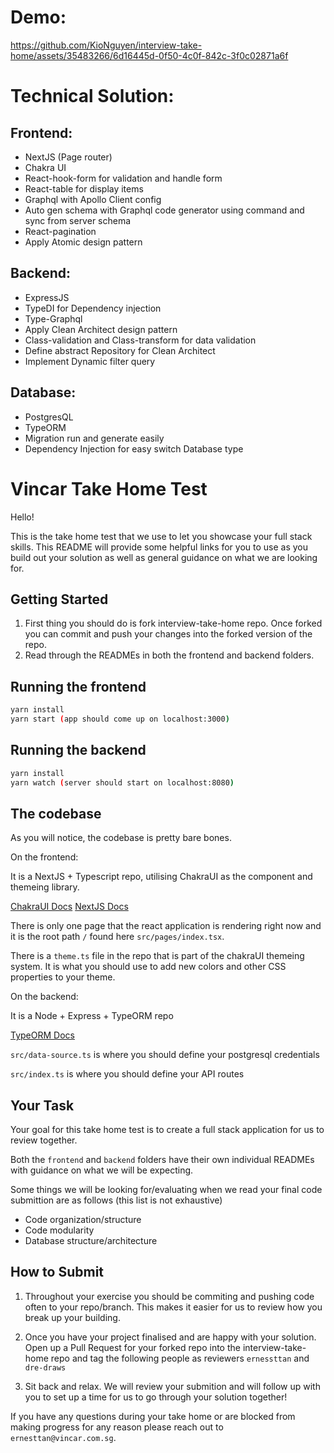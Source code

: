 # Demo:
https://github.com/KioNguyen/interview-take-home/assets/35483266/6d16445d-0f50-4c0f-842c-3f0c02871a6f



# Technical Solution:
## Frontend: 
- NextJS (Page router)
- Chakra UI
- React-hook-form for validation and handle form
- React-table for display items
- Graphql with Apollo Client config
- Auto gen schema with Graphql code generator using command and sync from server schema
- React-pagination
- Apply Atomic design pattern

## Backend:
- ExpressJS
- TypeDI for Dependency injection
- Type-Graphql
- Apply Clean Architect design pattern
- Class-validation and Class-transform for data validation
- Define abstract Repository for Clean Architect
- Implement Dynamic filter query

## Database:
- PostgresQL
- TypeORM
- Migration run and generate easily
- Dependency Injection for easy switch Database type




# Vincar Take Home Test

Hello!

This is the take home test that we use to let you showcase your full stack skills. This README will provide some helpful links for you to use as you build out your solution as well as general guidance on what we are looking for.

## Getting Started

1. First thing you should do is fork interview-take-home repo. Once forked you can commit and push your changes into the forked version of the repo.
2. Read through the READMEs in both the frontend and backend folders.

## Running the frontend

```bash
yarn install
yarn start (app should come up on localhost:3000)
```

## Running the backend

```bash
yarn install
yarn watch (server should start on localhost:8080)
```

## The codebase 

As you will notice, the codebase is pretty bare bones.

On the frontend: 

It is a NextJS + Typescript repo, utilising ChakraUI as the component and themeing library.

[ChakraUI Docs](https://chakra-ui.com/docs/components)
[NextJS Docs](https://nextjs.org/docs/getting-started)

There is only one page that the react application is rendering right now and it is the root path `/` found here `src/pages/index.tsx`.

There is a `theme.ts` file in the repo that is part of the chakraUI themeing system. It is what you should use to add new colors and other CSS properties to your theme.

On the backend:

It is a Node + Express + TypeORM repo

[TypeORM Docs](https://typeorm.io/)

`src/data-source.ts` is where you should define your postgresql credentials

`src/index.ts` is where you should define your API routes

## Your Task

Your goal for this take home test is to create a full stack application for us to review together.

Both the `frontend` and `backend` folders have their own individual READMEs with guidance on what we will be expecting.

Some things we will be looking for/evaluating when we read your final code submittion are as follows (this list is not exhaustive)

- Code organization/structure
- Code modularity
- Database structure/architecture

## How to Submit

1. Throughout your exercise you should be commiting and pushing code often to your repo/branch. This makes it easier for us to review how you break up your building.

2. Once you have your project finalised and are happy with your solution. Open up a Pull Request for your forked repo into the interview-take-home repo and tag the following people as reviewers `ernessttan` and `dre-draws`
3. Sit back and relax. We will review your submition and will follow up with you to set up a time for us to go through your solution together!

If you have any questions during your take home or are blocked from making progress for any reason please reach out to `ernesttan@vincar.com.sg`.
